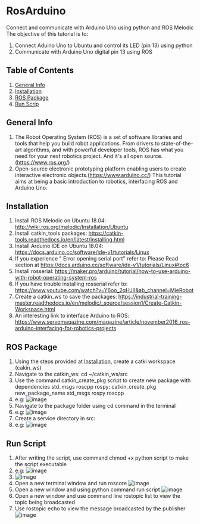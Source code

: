 # RosArduino
Connect and communicate with Arduino Uno using python and ROS Melodic 
The objective of this tutorial is to: 
1.  Connect Aduino Uno to Ubuntu and control its LED (pin 13) using python
2.  Communicate with Arduino Uno digital pin 13 using ROS 

## Table of Contents
1. [General Info](#general-info)
2. [Installation](#installation)
3. [ROS Package](#ros-package)
4. [Run Scrip](#run-script)

## General Info
1. The Robot Operating System (ROS) is a set of software libraries and tools that help you build robot applications. From drivers to state-of-the-art algorithms, and with powerful developer tools, ROS has what you need for your next robotics project. And it's all open source. (https://www.ros.org/)
2. Open-source electronic prototyping platform enabling users to create interactive electronic objects.(https://www.arduino.cc/)
This tutorial aims at being a basic introduction to robotics, interfacing ROS and Arduino Uno. 

## Installation 
1. Install ROS Melodic on Ubuntu 18.04: http://wiki.ros.org/melodic/Installation/Ubuntu
2. Install catkin_tools packages: https://catkin-tools.readthedocs.io/en/latest/installing.html
3. Install Arduino IDE on Ubuntu 18.04: https://docs.arduino.cc/software/ide-v1/tutorials/Linux
4. If you experience " Error opening serial port" refer to: Please Read section at https://docs.arduino.cc/software/ide-v1/tutorials/Linux#toc6
5. Install rosserial: https://maker.pro/arduino/tutorial/how-to-use-arduino-with-robot-operating-system-ros
6. If you have trouble installing rosserial refer to: https://www.youtube.com/watch?v=Y6oo_2qHJII&ab_channel=MieRobot 
7. Create a catkin_ws to save the packages: https://industrial-training-master.readthedocs.io/en/melodic/_source/session1/Create-Catkin-Workspace.html
8. An interesting link to interface Arduino to ROS: https://www.servomagazine.com/magazine/article/november2016_ros-arduino-interfacing-for-robotics-projects

## ROS Package
1. Using the steps provided at [Installation](#installation), create a catki workspace (cakin_ws)
2. Navigate to the catkin_ws: cd ~/catkin_ws/src
3. Use the command catkin_create_pkg script to create new package with dependencies std_msgs roscpp rospy: catkin_create_pkg new_package_name std_msgs rospy roscpp
4. e.g: ![image](https://user-images.githubusercontent.com/104302312/164974119-9a9b3d14-864b-4557-8054-1554de4dcdbf.png)
5. Navigate to the package folder using cd command in the terminal
6. e.g: ![image](https://user-images.githubusercontent.com/104302312/164974159-a33b9abb-a934-4037-95e6-8b543ba2415a.png)
7. Create a service directory in src: 
8. e.g: ![image](https://user-images.githubusercontent.com/104302312/164974183-6c14d061-6e58-42ce-bcd7-4784efd15499.png)

## Run Script
1. After writing the script, use command chmod +x python script to make the script executable
2. e.g: ![image](https://user-images.githubusercontent.com/104302312/164974458-4f3d59c1-10f2-4a31-8e41-d7e206fd88f1.png)
3. ![image](https://user-images.githubusercontent.com/104302312/164974477-7e9fcdd5-d4b4-4966-b382-3d83cbb5c34e.png)
4. Open a new terminal window and run roscore ![image](https://user-images.githubusercontent.com/104302312/164974518-ed55a9e0-d5b1-4d8d-af48-8f867b6be8ad.png)
5. Open a new window and using python command run script ![image](https://user-images.githubusercontent.com/104302312/164974544-578aee17-928c-4adf-8583-bdcbd2e43d50.png)
6. Open a new window and use command line rostopic list to view the topic being broadcasted
7. Use rostopic echo to view the message broadcasted by the publisher
![image](https://user-images.githubusercontent.com/104302312/164974675-d7de96f4-f3df-407b-96f7-a062a3c1e2fd.png)





